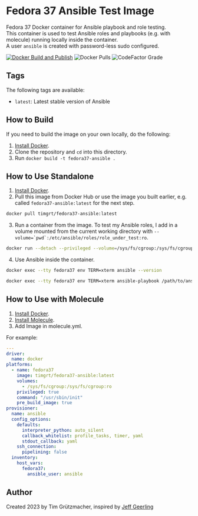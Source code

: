 # Fedora 37 Ansible Test Image

Fedora 37 Docker container for Ansible playbook and role testing.  
This container is used to test Ansible roles and playbooks (e.g. with molecule) running locally inside the container.  
A user `ansible` is created with password-less sudo configured.

[![Docker Build and Publish](https://github.com/TimGrt/docker-fedora37-ansible/actions/workflows/ci.yml/badge.svg)](https://github.com/TimGrt/docker-fedora37-ansible/actions/workflows/ci.yml) ![Docker Pulls](https://img.shields.io/docker/pulls/timgrt/fedora37-ansible) ![CodeFactor Grade](https://img.shields.io/codefactor/grade/github/timgrt/docker-fedora37-ansible/main)

## Tags

The following tags are available:

  - `latest`: Latest stable version of Ansible

## How to Build

If you need to build the image on your own locally, do the following:

  1. [Install Docker](https://docs.docker.com/engine/installation/).
  2. Clone the repository and `cd` into this directory.
  3. Run `docker build -t fedora37-ansible .`

## How to Use Standalone

  1. [Install Docker](https://docs.docker.com/engine/installation/).
  2. Pull this image from Docker Hub or use the image you built earlier, e.g. called `fedora37-ansible:latest` for the next step.
  ```bash
  docker pull timgrt/fedora37-ansible:latest
  ```
  3. Run a container from the image. To test my Ansible roles, I add in a volume mounted from the current working directory with ``--volume=`pwd`:/etc/ansible/roles/role_under_test:ro``.
  ```bash
  docker run --detach --privileged --volume=/sys/fs/cgroup:/sys/fs/cgroup:ro --name fedora37 timgrt/fedora37-ansible:latest
  ``` 
  4. Use Ansible inside the container.
  ```bash
  docker exec --tty fedora37 env TERM=xterm ansible --version
  ```
  ```bash
  docker exec --tty fedora37 env TERM=xterm ansible-playbook /path/to/ansible/playbook.yml
  ```

## How to Use with Molecule

  1. [Install Docker](https://docs.docker.com/engine/installation/).
  2. [Install Molecule](https://molecule.readthedocs.io/en/latest/installation.html).
  3. Add Image in molecule.yml.

For example:
```yaml
---
driver:
  name: docker
platforms:
  - name: fedora37
    image: timgrt/fedora37-ansible:latest
    volumes:
      - /sys/fs/cgroup:/sys/fs/cgroup:ro
    privileged: true
    command: "/usr/sbin/init"
    pre_build_image: true
provisioner:
  name: ansible
  config_options:
    defaults:
      interpreter_python: auto_silent
      callback_whitelist: profile_tasks, timer, yaml
      stdout_callback: yaml
    ssh_connection:
      pipelining: false
  inventory:
    host_vars:
      fedora37:
        ansible_user: ansible
```

## Author

Created 2023 by Tim Grützmacher, inspired by [Jeff Geerling](https://www.jeffgeerling.com/)